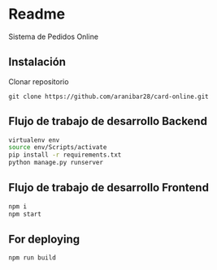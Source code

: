 # Readme

Sistema de Pedidos Online

## Instalación 

Clonar repositorio

    git clone https://github.com/aranibar28/card-online.git

## Flujo de trabajo de desarrollo Backend

```bash
virtualenv env
source env/Scripts/activate
pip install -r requirements.txt
python manage.py runserver
```

## Flujo de trabajo de desarrollo Frontend

```bash
npm i
npm start
```

## For deploying

```bash
npm run build
```
